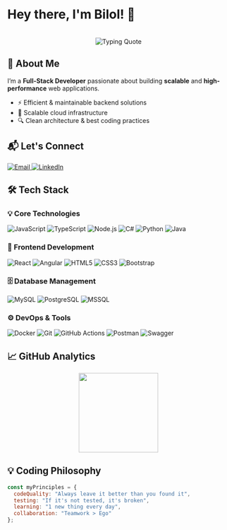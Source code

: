 # Hey there, I'm Bilol! 👋

<p align="center">
  <br/>
  <img src="https://readme-typing-svg.demolab.com?font=Fira+Code&weight=600&size=26&duration=4000&pause=1000&color=58A6FF&center=true&vCenter=true&width=800&lines=First%2C+solve+the+problem.+Then+write+the+code." alt="Typing Quote" />
</p>


## 🚀 About Me  
I’m a **Full-Stack Developer** passionate about building **scalable** and **high-performance** web applications.  
- ⚡ Efficient & maintainable backend solutions  
- 🚀 Scalable cloud infrastructure  
- 🔍 Clean architecture & best coding practices  


## 📬 Let's Connect  

<div align="left"> 
  <a href="mailto:bilolkobilov1@gmail.com" target="_blank"> 
    <img src="https://img.shields.io/badge/email-D14836?style=flat-square&logo=gmail&logoColor=white" alt="Email" /> 
  </a> 
  <a href="http://www.linkedin.com/in/bilolkobilov" target="_blank"> 
    <img src="https://img.shields.io/badge/linkedin-0A66C2?style=flat-square&logo=linkedin&logoColor=white" alt="LinkedIn" /> 
  </a>  
</div>


## 🛠 Tech Stack  

### 💡 Core Technologies  
![JavaScript](https://img.shields.io/badge/JavaScript-F7DF1E?style=flat&logo=javascript&logoColor=black)
![TypeScript](https://img.shields.io/badge/TypeScript-3178C6?style=flat&logo=typescript&logoColor=white)
![Node.js](https://img.shields.io/badge/Node.js-339933?style=flat&logo=nodedotjs&logoColor=white)
![C#](https://img.shields.io/badge/C%23-239120?style=flat&logo=csharp&logoColor=white)
![Python](https://img.shields.io/badge/Python-3776AB?style=flat&logo=python&logoColor=white)
![Java](https://img.shields.io/badge/Java-007396?style=flat&logo=openjdk&logoColor=white)

### 🎨 Frontend Development  
![React](https://img.shields.io/badge/React-61DAFB?style=flat&logo=react&logoColor=black)
![Angular](https://img.shields.io/badge/Angular-DD0031?style=flat&logo=angular&logoColor=white)
![HTML5](https://img.shields.io/badge/HTML5-E34F26?style=flat&logo=html5&logoColor=white)
![CSS3](https://img.shields.io/badge/CSS3-1572B6?style=flat&logo=css3&logoColor=white)
![Bootstrap](https://img.shields.io/badge/Bootstrap-7952B3?style=flat&logo=bootstrap&logoColor=white)

### 🗄️ Database Management  
![MySQL](https://img.shields.io/badge/MySQL-4479A1?style=flat&logo=mysql&logoColor=white)
![PostgreSQL](https://img.shields.io/badge/PostgreSQL-4169E1?style=flat&logo=postgresql&logoColor=white)
![MSSQL](https://img.shields.io/badge/MS_SQL_Server-CC2927?style=flat&logo=microsoft-sql-server&logoColor=white)

### ⚙️ DevOps & Tools  
![Docker](https://img.shields.io/badge/Docker-2496ED?style=flat&logo=docker&logoColor=white)
![Git](https://img.shields.io/badge/Git-F05032?style=flat&logo=git&logoColor=white)
![GitHub Actions](https://img.shields.io/badge/GitHub_Actions-2088FF?style=flat&logo=github-actions&logoColor=white)
![Postman](https://img.shields.io/badge/Postman-FF6C37?style=flat&logo=postman&logoColor=white)
![Swagger](https://img.shields.io/badge/Swagger-85EA2D?style=flat&logo=swagger&logoColor=black)



## 📈 GitHub Analytics

<p align="center">
  <img height="180em" src="https://github-readme-stats.vercel.app/api?username=bilolkobilov&show_icons=true&theme=tokyonight&include_all_commits=true&count_private=true"/>
</p>


## 💡 Coding Philosophy
```javascript
const myPrinciples = {
  codeQuality: "Always leave it better than you found it",
  testing: "If it's not tested, it's broken",
  learning: "1 new thing every day",
  collaboration: "Teamwork > Ego"
};
